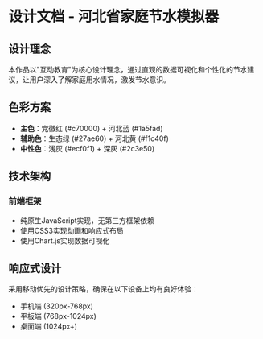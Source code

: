 # 设计文档 - 河北省家庭节水模拟器

## 设计理念

本作品以"互动教育"为核心设计理念，通过直观的数据可视化和个性化的节水建议，让用户深入了解家庭用水情况，激发节水意识。

## 色彩方案

- **主色**：党徽红 (#c70000) + 河北蓝 (#1a5fad)
- **辅助色**：生态绿 (#27ae60) + 河北黄 (#f1c40f)
- **中性色**：浅灰 (#ecf0f1) + 深灰 (#2c3e50)

## 技术架构

### 前端框架
- 纯原生JavaScript实现，无第三方框架依赖
- 使用CSS3实现动画和响应式布局
- 使用Chart.js实现数据可视化

## 响应式设计

采用移动优先的设计策略，确保在以下设备上均有良好体验：
- 手机端 (320px-768px)
- 平板端 (768px-1024px)
- 桌面端 (1024px+)